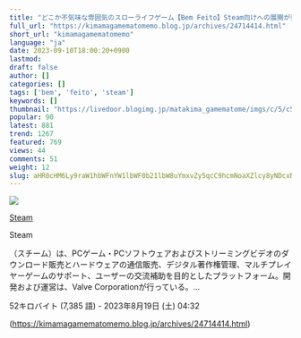 ```yaml
---
title: "どこか不気味な雰囲気のスローライフゲーム【Bem Feito】Steam向けへの展開が発表。ストアページが公開 : まったりきままにゲームまとめも"
full_url: "https://kimamagamematomemo.blog.jp/archives/24714414.html"
short_url: "kimamagamematomemo"
language: "ja"
date: 2023-09-10T18:00:20+0900
lastmod: 
draft: false
author: []
categories: []
tags: ['bem', 'feito', 'steam']
keywords: []
thumbnail: "https://livedoor.blogimg.jp/matakima_gamematome/imgs/c/5/c59dd37f-s.jpg"
popular: 90
latest: 881
trend: 1267
featured: 769
views: 44
comments: 51
weight: 12
slug: aHR0cHM6Ly9raW1hbWFnYW1lbWF0b21lbW8uYmxvZy5qcC9hcmNoaXZlcy8yNDcxNDQxNC5odG1s
---
```


![](https://livedoor.blogimg.jp/matakima_gamematome/imgs/c/5/c59dd37f-s.jpg)

<div><a target='_blank' href='https://ja.wikipedia.org/wiki/Steam' title='Steam'><p>Steam</p></a> <p class='searchresult'><p>Steam</p>（スチーム）は、PCゲーム・PCソフトウェアおよびストリーミングビデオのダウンロード販売とハードウェアの通信販売、デジタル著作権管理、マルチプレイヤーゲームのサポート、ユーザーの交流補助を目的としたプラットフォーム。開発および運営は、Valve Corporationが行っている。…</p> <p class='mw-search-result-data'>52キロバイト (7,385 語) - 2023年8月19日 (土) 04:32</p></div>

(https://kimamagamematomemo.blog.jp/archives/24714414.html)
